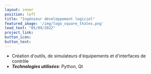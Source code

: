 ```yaml
---
layout: inner
position: left
title: "Ingénieur développement logiciel"
featured_image: '/img/logo_square_thales.png'
lead_text: "05/09/2022"
project_link:
button_icon:
button_text:
---
```

- Création d'outils, de simulateurs d'équipements et d'interfaces de contrôle
- **_Technologies utilisées_**: Python, Qt